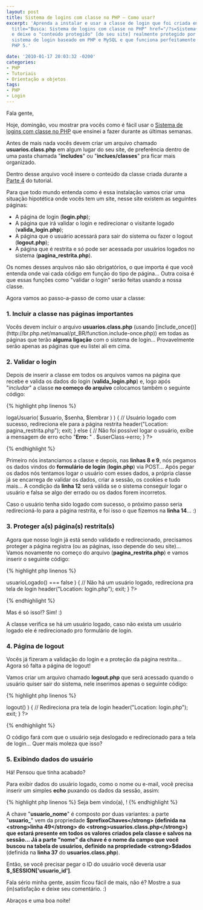 ```yaml
---
layout: post
title: Sistema de logins com classe no PHP – Como usar?
excerpt: 'Aprenda a instalar e usar a classe de login que foi criada em várias <a
  title="Busca: Sistema de logins com classe no PHP" href="/?s=Sistema+de+logins+com+classe+no+PHP">partes</a>
  e deixe o "conteúdo protegido" [do seu site] realmente protegido por traz de um
  sistema de login baseado em PHP e MySQL e que funciona perfeitamente em PHP 4 e
  PHP 5.'

date: '2010-01-17 20:03:32 -0200'
categories:
- PHP
- Tutoriais
- Orientação a objetos
tags:
- PHP
- Login
---
```

Fala gente,

Hoje, domingão, vou mostrar pra vocês como é fácil usar o [Sistema de logins com classe no PHP](/?s=Sistema+de+logins+com+classe+no+PHP) que ensinei a fazer durante as últimas semanas.

Antes de mais nada vocês devem criar um arquivo chamado <strong>usuarios.class.php</strong> em algum lugar do seu site, de preferência dentro de uma pasta chamada "<strong>includes</strong>" ou "<strong>inclues/classes</strong>" pra ficar mais organizado.

Dentro desse arquivo você insere o conteúdo da classe criada durante a [Parte 4](/criando-um-sistema-de-logins-com-classe-no-php-parte-4) do tutorial.

Para que todo mundo entenda como é essa instalação vamos criar uma situação hipotética onde vocês tem um site, nesse site existem as seguintes páginas:

<ul>
<li>A página de login (<strong>login.php</strong>);</li>
<li>A página que irá validar o login e redirecionar o visitante logado (<strong>valida_login.php</strong>);</li>
<li>A página que o usuário acessará para sair do sistema ou fazer o logout (<strong>logout.php</strong>);</li>
<li>A página que é restrita e só pode ser acessada por usuários logados no sistema (<strong>pagina_restrita.php</strong>).</li>
</ul>
Os nomes desses arquivos não são obrigatórios, o que importa é que você entenda onde vai cada código em função do tipo de página... Outra coisa é que essas funções como "validar o login" serão feitas usando a nossa classe.

Agora vamos ao passo-a-passo de como usar a classe:

<h3>1. Incluir a classe nas páginas importantes</h3>
Vocês devem incluir o arquivo <strong>usuarios.class.php</strong> (usando [include_once()](http://br.php.net/manual/pt_BR/function.include-once.php)) em todas as páginas que terão <strong>alguma ligação</strong> com o sistema de login... Provavelmente serão apenas as páginas que eu listei ali em cima.

<h3>2. Validar o login</h3>
Depois de inserir a classe em todos os arquivos vamos na página que recebe e valida os dados do login (<strong>valida_login.php</strong>) e, logo após "<em>includar</em>" a classe <strong>no começo do arquivo</strong> colocamos também o seguinte código:


{% highlight php linenos %}
<?php
// Inclui o arquivo com a classe de login
require_once("includes/classes/usuarios.class.php");
// Instancia a classe
$userClass = new Usuario();

// Pega os dados vindos do formulário
$usuario = $_POST['usuario'];
$senha = $_POST['senha'];
// Se o campo "lembrar" não existir, o script funcionará normalmente
$lembrar = (isset($_POST['lembrar']) AND !empty($_POST['lembrar']));

// Tenta logar o usuário com os dados
if ( $userClass->logaUsuario( $usuario, $senha, $lembrar ) ) {
	// Usuário logado com sucesso, redireciona ele para a página restrita
	header("Location: pagina_restrita.php");
	exit;
} else {
	// Não foi possível logar o usuário, exibe a mensagem de erro
	echo "<strong>Erro: </strong>" . $userClass->erro;
}
?>
{% endhighlight %}

Primeiro nós instanciamos a classe e depois, nas <strong>linhas 8 e 9</strong>, nós pegamos os dados vindos do <strong>formulário de login</strong> (<strong>login.php</strong>) via POST... Após pegar os dados nós tentamos logar o usuário com esses dados, a própria classe já se encarrega de validar os dados, criar a sessão, os cookies e tudo mais... A condição da <strong>linha 12</strong> será válida se o sistema conseguir logar o usuário e falsa se algo der errado ou os dados forem incorretos.

Caso o usuário tenha sido logado com sucesso, o próximo passo seria redirecioná-lo para a página restrita, e foi isso o que fizemos na <strong>linha 14</strong>... :)

<h3>3. Proteger a(s) página(s) restrita(s)</h3>
Agora que nosso login já está sendo validado e redirecionado, precisamos proteger a página registra (ou as páginas, isso depende do seu site)... Vamos novamente no começo do arquivo (<strong>pagina_restrita.php</strong>) e vamos inserir o seguinte código:


{% highlight php linenos %}
<?php
// Inclui o arquivo com a classe de login
require_once("includes/classes/usuarios.class.php");
// Instancia a classe
$userClass = new Usuario();

// Verifica se não há um usuário logado
if ( $userClass->usuarioLogado() === false ) {
	// Não há um usuário logado, redireciona pra tela de login
	header("Location: login.php");
	exit;
}
?>
{% endhighlight %}

Mas é só isso!? Sim! :)

A classe verifica se há um usuário logado, caso não exista um usuário logado ele é redirecionado pro formulário de login.

<h3>4. Página de logout</h3>
Vocês já fizeram a validação do login e a proteção da página restrita... Agora só falta a página de logout!

Vamos criar um arquivo chamado <strong>logout.php</strong> que será acessado quando o usuário quiser sair do sistema, nele inserimos apenas o seguinte código:


{% highlight php linenos %}
<?php
// Inclui o arquivo com a classe de login
require_once("includes/classes/usuarios.class.php");
// Instancia a classe
$userClass = new Usuario();

// Usuário fez logout com sucesso?
if ( $userClass->logout() ) {
	// Redireciona pra tela de login
	header("Location: login.php");
	exit;
}
?>
{% endhighlight %}

O código fará com que o usuário seja deslogado e redirecionado para a tela de login... Quer mais moleza que isso?

<h3>5. Exibindo dados do usuário</h3>
Há! Pensou que tinha acabado?

Para exibir dados do usuário logado, como o nome ou e-mail, você precisa inserir um simples <strong>echo</strong> puxando os dados da sessão, assim:


{% highlight php linenos %}
Seja bem vindo(a), <?php echo $_SESSION['usuario_nome']; ?>!
{% endhighlight %}

A chave "<strong>usuario_nome</strong>" é composto por duas variantes: a parte "<strong>usuario_</strong>" vem da propriedade <strong>$prefixoChaves</strong> (definida na <strong>linha 49</strong> do <strong>usuarios.class.php</strong>) que estará presente em todos os valores criados pela classe e salvos na sessão... Já a parte "nome" da chave é o nome da campo que você buscou na tabela de usuários, definido na propriedade <strong>$dados</strong> (definida na <strong>linha 37</strong> do <strong>usuarios.class.php</strong>).

Então, se você precisar pegar o ID do usuário você deveria usar <strong>$_SESSION['usuario_id']</strong>.

Fala sério minha gente, assim ficou fácil de mais, não é? Mostre a sua (in)satisfação e deixe seu comentário. :)

Abraços e uma boa noite!

